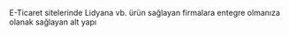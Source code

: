 E-Ticaret sitelerinde Lidyana vb. ürün sağlayan firmalara entegre olmanıza olanak sağlayan alt yapı
